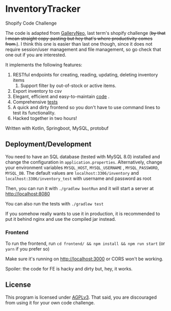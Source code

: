 # InventoryTracker

Shopify Code Challenge

The code is adapted from [GalleryNeo](https://github.com/harrynull/galleryneo), last term's shopify challenge
(<del>by that I mean straight copy-pasting but hey that's where productivity comes from.</del>). I think this one is
easier than last one though, since it does not require session/user management and file management, so go check that one
out if you are interested.

It implements the following features:

1. RESTful endpoints for creating, reading, updating, deleting inventory items
    1. Support filter by out-of-stock or active items.
2. Export inventory to csv
3. Elegant, efficient and
   easy-to-maintain [code](https://github.com/harrynull/invtracker/blob/master/src/main/kotlin/tech/harrynull/invtracker/)
   .
4. Comprehensive [tests](https://github.com/harrynull/invtracker/blob/master/src/test/kotlin/tech/harrynull/invtracker/)
5. A quick and dirty frontend so you don't have to use command lines to test its functionality.
6. Hacked together in two hours!

Written with Kotlin, Springboot, MySQL, protobuf

## Deployment/Development

You need to have an SQL database (tested with MySQL 8.0) installed and change the configuration
in `application.properties`. Alternatively, change your environment variables `MYSQL_HOST`, `MYSQL_USERNAME`
, `MYSQL_PASSWORD`, `MYSQL_DB`. The default values are `localhost:3306/inventory` and `localhost:3306/inventory_test`
with username and password as root

Then, you can run it with `./gradlew bootRun` and it will start a server
at [http://localhost:8080](http://localhost:8080)

You can also run the tests with `./gradlew test`

If you somehow really wants to use it in production, it is recommended to put it behind nginx and use the compiled jar
instead.

### Frontend

To run the frontend, run `cd frontend/ && npm install && npm run start` (or `yarn` if you prefer so)

Make sure it's running on [http://localhost:3000](http://localhost:3000) or CORS won't be working.

Spoiler: the code for FE is hacky and dirty but, hey, it works.

## License

This program is licensed under [AGPLv3](https://github.com/harrynull/GalleryNeo/blob/master/LICENSE). That said, you are
discouraged from using it for your own code challenge.
